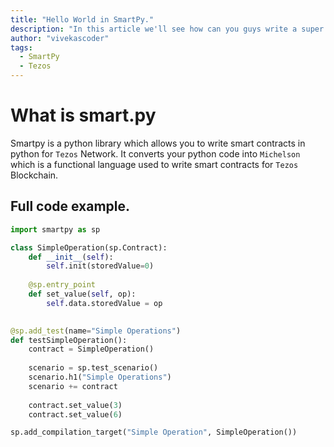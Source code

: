 ```yaml
---
title: "Hello World in SmartPy."
description: "In this article we'll see how can you guys write a super simple program in smartpy, which is a lanuage used to make smart contracts."
author: "vivekascoder"
tags: 
  - SmartPy
  - Tezos
---
```

# What is smart.py
Smartpy is a python library which allows you to write smart contracts in python for `Tezos` Network. It converts your python code into `Michelson` which is a functional language used to write smart contracts for `Tezos` Blockchain.

## Full code example.
```python
import smartpy as sp

class SimpleOperation(sp.Contract):
    def __init__(self):
        self.init(storedValue=0)
    
    @sp.entry_point
    def set_value(self, op):
        self.data.storedValue = op
    

@sp.add_test(name="Simple Operations")
def testSimpleOperation():
    contract = SimpleOperation()
    
    scenario = sp.test_scenario()
    scenario.h1("Simple Operations")
    scenario += contract
    
    contract.set_value(3)
    contract.set_value(6)

sp.add_compilation_target("Simple Operation", SimpleOperation())
```

<!-- 
import smartpy as sp

class Summarize(sp.Contract):
    def __init__(self):
        self.init(
            storage=0
        )
    
    @sp.entry_point
    def sum(self, params):
        sp.verify(params > 5)
        sp.for i in sp.range(1, params+1):
            self.data.storage += i

@sp.add_test(name="Second Test")
def test():
    scenario = sp.test_scenario()
    second_contract = Summarize()
    
    scenario.register(second_contract, show = True)
    scenario += second_contract.sum(20)


 -->